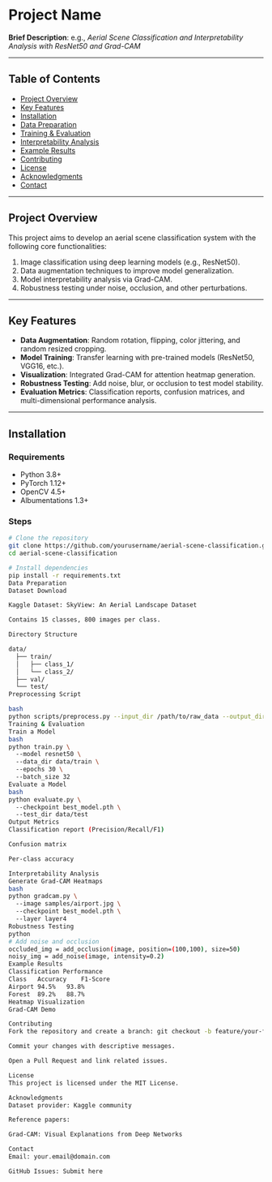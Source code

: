 # Project Name  
**Brief Description**: e.g., *Aerial Scene Classification and Interpretability Analysis with ResNet50 and Grad-CAM*

---

## Table of Contents  
- [Project Overview](#project-overview)  
- [Key Features](#key-features)  
- [Installation](#installation)  
- [Data Preparation](#data-preparation)  
- [Training & Evaluation](#training--evaluation)  
- [Interpretability Analysis](#interpretability-analysis)  
- [Example Results](#example-results)  
- [Contributing](#contributing)  
- [License](#license)  
- [Acknowledgments](#acknowledgments)  
- [Contact](#contact)  

---

## Project Overview  
This project aims to develop an aerial scene classification system with the following core functionalities:  
1. Image classification using deep learning models (e.g., ResNet50).  
2. Data augmentation techniques to improve model generalization.  
3. Model interpretability analysis via Grad-CAM.  
4. Robustness testing under noise, occlusion, and other perturbations.  

---

## Key Features  
- **Data Augmentation**: Random rotation, flipping, color jittering, and random resized cropping.  
- **Model Training**: Transfer learning with pre-trained models (ResNet50, VGG16, etc.).  
- **Visualization**: Integrated Grad-CAM for attention heatmap generation.  
- **Robustness Testing**: Add noise, blur, or occlusion to test model stability.  
- **Evaluation Metrics**: Classification reports, confusion matrices, and multi-dimensional performance analysis.  

---

## Installation  
### Requirements  
- Python 3.8+  
- PyTorch 1.12+  
- OpenCV 4.5+  
- Albumentations 1.3+  

### Steps  
```bash  
# Clone the repository  
git clone https://github.com/yourusername/aerial-scene-classification.git  
cd aerial-scene-classification  

# Install dependencies  
pip install -r requirements.txt  
Data Preparation
Dataset Download

Kaggle Dataset: SkyView: An Aerial Landscape Dataset

Contains 15 classes, 800 images per class.

Directory Structure

data/  
  ├── train/  
  │   ├── class_1/  
  │   └── class_2/  
  ├── val/  
  └── test/  
Preprocessing Script

bash
python scripts/preprocess.py --input_dir /path/to/raw_data --output_dir data  
Training & Evaluation
Train a Model
bash
python train.py \  
  --model resnet50 \  
  --data_dir data/train \  
  --epochs 30 \  
  --batch_size 32  
Evaluate a Model
bash
python evaluate.py \  
  --checkpoint best_model.pth \  
  --test_dir data/test  
Output Metrics
Classification report (Precision/Recall/F1)

Confusion matrix

Per-class accuracy

Interpretability Analysis
Generate Grad-CAM Heatmaps
bash
python gradcam.py \  
  --image samples/airport.jpg \  
  --checkpoint best_model.pth \  
  --layer layer4  
Robustness Testing
python
# Add noise and occlusion  
occluded_img = add_occlusion(image, position=(100,100), size=50)  
noisy_img = add_noise(image, intensity=0.2)  
Example Results
Classification Performance
Class	Accuracy	F1-Score
Airport	94.5%	93.8%
Forest	89.2%	88.7%
Heatmap Visualization
Grad-CAM Demo

Contributing
Fork the repository and create a branch: git checkout -b feature/your-feature

Commit your changes with descriptive messages.

Open a Pull Request and link related issues.

License
This project is licensed under the MIT License.

Acknowledgments
Dataset provider: Kaggle community

Reference papers:

Grad-CAM: Visual Explanations from Deep Networks

Contact
Email: your.email@domain.com

GitHub Issues: Submit here

